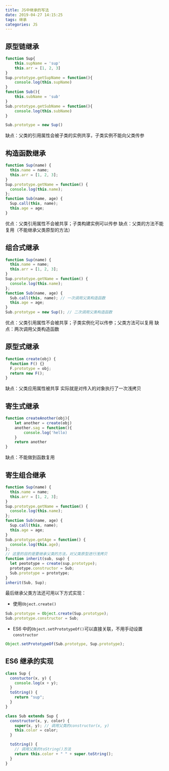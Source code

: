 ```yaml
---
title: JS中继承的写法
date: 2019-04-27 14:15:25
tags: 继承
categories: JS
---
```


## 原型链继承

```js
function Sup{
    this.supName = 'sup'
    this.arr = [1, 2, 3]
}
Sup.prototype.getSupName = function(){
    console.log(this.supName)
}
function Sub(){
    this.subName = 'sub'
}
Sub.prototype.getSubName = function(){
    console.log(this.subName)
}

Sub.prototype = new Sup()
```

缺点：父类的引用属性会被子类的实例共享，子类实例不能向父类传参

## 构造函数继承

```js
function Sup(name) {
  this.name = name;
  this.arr = [1, 2, 3];
}
Sup.prototype.getName = function() {
  console.log(this.name);
};
function Sub(name, age) {
  Sup.call(this, name);
  this.age = age;
}
```

优点：父类引用属性不会被共享；子类构建实例可以传参
缺点：父类的方法不能复用（不能继承父类原型的方法）

## 组合式继承

```js
function Sup(name) {
  this.name = name;
  this.arr = [1, 2, 3];
}
Sup.prototype.getName = function() {
  console.log(this.name);
};
function Sub(name, age) {
  Sub.call(this, name); // 一次调用父类构造函数
  this.age = age;
}
Sub.prototype = new Sup(); // 二次调用父类构造函数
```

优点：父类引用属性不会被共享；子类实例化可以传参；父类方法可以复用
缺点：两次调用父类构造函数

## 原型式继承

```js
function create(obj) {
  function F() {}
  F.prototype = obj;
  return new F();
}
```

缺点：父类应用属性被共享
实际就是对传入的对象执行了一次浅拷贝

## 寄生式继承

```js
function createAnother(obj){
    let another = create(obj)
    another.sag = function(){
        console.log('hello)
    }
    return another
}
```

缺点：不能做到函数复用

## 寄生组合继承

```js
function Sup(name) {
  this.name = name;
  this.arr = [1, 2, 3];
}
Sup.prototype.getName = function() {
  console.log(this.name);
};
function Sub(name, age) {
  Sup.call(this, name);
  this.age = age;
}
Sub.prototype.getAge = function() {
  console.log(this.age);
};
// 这里的目的是要继承父类的方法，对父类原型进行浅拷贝
function inherit(sub, sup) {
  let peototype = create(sup.prototype);
  prototype.constructor = Sub;
  Sub.prototype = prototype;
}
inherit(Sub, Sup);
```

最后继承父类方法还可用以下方式实现：

- 使用`Object.create()`

```js
Sub.prototype = Object.create(Sup.prototype);
Sub.prototype.constructor = Sub;
```

- ES6 中的`Object.setPrototypeOf()`可以直接关联，不用手动设置`constructor`

```js
Object.setPrototypeOf(Sub.prototype, Sup.prototype);
```

## ES6 继承的实现

```js
class Sup {
  constuctor(x, y) {
    console.log(x + y);
  }
  toString() {
    return "sup";
  }
}

class Sub extends Sup {
  constructor(x, y, color) {
    super(x, y); // 调用父类的constructor(x, y)
    this.color = color;
  }

  toString() {
    // 调用父类的toString()方法
    return this.color + " " + super.toString();
  }
}
```
